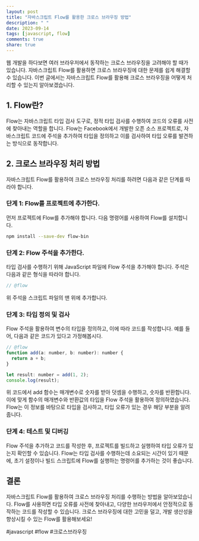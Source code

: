 ```yaml
---
layout: post
title: "자바스크립트 Flow를 활용한 크로스 브라우징 방법"
description: " "
date: 2023-09-14
tags: [javascript, flow]
comments: true
share: true
---
```


웹 개발을 하다보면 여러 브라우저에서 동작하는 크로스 브라우징을 고려해야 할 때가 있습니다. 자바스크립트 Flow를 활용하면 크로스 브라우징에 대한 문제를 쉽게 해결할 수 있습니다. 이번 글에서는 자바스크립트 Flow를 활용해 크로스 브라우징을 어떻게 처리할 수 있는지 알아보겠습니다.

## 1. Flow란?

Flow는 자바스크립트 타입 검사 도구로, 정적 타입 검사를 수행하여 코드의 오류를 사전에 찾아내는 역할을 합니다. Flow는 Facebook에서 개발한 오픈 소스 프로젝트로, 자바스크립트 코드에 주석을 추가하여 타입을 정의하고 이를 검사하여 타입 오류를 발견하는 방식으로 동작합니다.

## 2. 크로스 브라우징 처리 방법

자바스크립트 Flow를 활용하여 크로스 브라우징 처리를 하려면 다음과 같은 단계를 따라야 합니다.

### 단계 1: Flow를 프로젝트에 추가한다.

먼저 프로젝트에 Flow를 추가해야 합니다. 다음 명령어를 사용하여 Flow를 설치합니다.

```bash
npm install --save-dev flow-bin
```

### 단계 2: Flow 주석을 추가한다.

타입 검사를 수행하기 위해 JavaScript 파일에 Flow 주석을 추가해야 합니다. 주석은 다음과 같은 형식을 따라야 합니다.

```javascript
// @flow
```

위 주석을 스크립트 파일의 맨 위에 추가합니다.

### 단계 3: 타입 정의 및 검사

Flow 주석을 활용하여 변수의 타입을 정의하고, 이에 따라 코드를 작성합니다. 예를 들어, 다음과 같은 코드가 있다고 가정해봅시다.

```javascript
// @flow
function add(a: number, b: number): number {
  return a + b;
}

let result: number = add(1, 2);
console.log(result);
```

위 코드에서 add 함수는 매개변수로 숫자를 받아 덧셈을 수행하고, 숫자를 반환합니다. 이에 맞게 함수의 매개변수와 반환값의 타입을 Flow 주석을 활용하여 정의하였습니다. Flow는 이 정보를 바탕으로 타입을 검사하고, 타입 오류가 있는 경우 해당 부분을 알려줍니다.

### 단계 4: 테스트 및 디버깅

Flow 주석을 추가하고 코드를 작성한 후, 프로젝트를 빌드하고 실행하여 타입 오류가 있는지 확인할 수 있습니다. Flow는 타입 검사를 수행하는데 소요되는 시간이 있기 때문에, 초기 설정이나 빌드 스크립트에 Flow를 실행하는 명령어를 추가하는 것이 좋습니다.

## 결론

자바스크립트 Flow를 활용하여 크로스 브라우징 처리를 수행하는 방법을 알아보았습니다. Flow를 사용하면 타입 오류를 사전에 찾아내고, 다양한 브라우저에서 안정적으로 동작하는 코드를 작성할 수 있습니다. 크로스 브라우징에 대한 고민을 덜고, 개발 생산성을 향상시킬 수 있는 Flow를 활용해보세요!

#javascript #flow #크로스브라우징